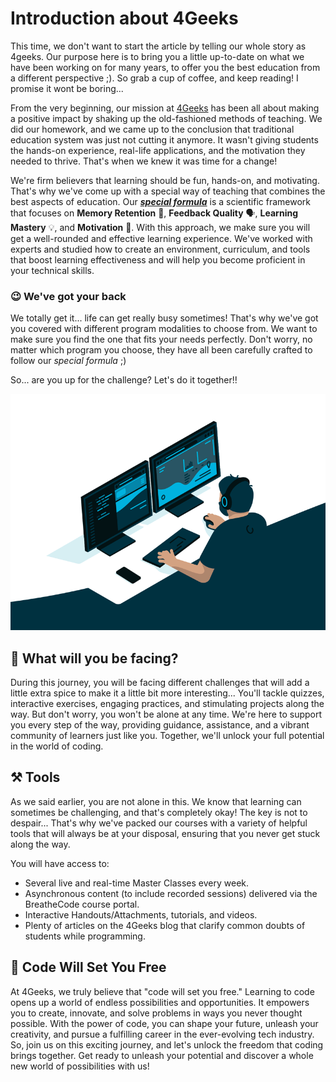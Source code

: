 # Introduction about 4Geeks

This time, we don't want to start the article by telling our whole story as 4geeks. Our purpose here is to bring you a little up-to-date on what we have been working on for many years, to offer you the best education from a different perspective ;). So grab a cup of coffee, and keep reading! I promise it wont be boring...

From the very beginning, our mission at [4Geeks](https://4geeks.com/about-us) has been all about making a positive impact by shaking up the old-fashioned methods of teaching. We did our homework, and we came up to the conclusion that traditional education system was just not cutting it anymore. It wasn't giving students the hands-on experience, real-life applications, and the motivation they needed to thrive. That's when we knew it was time for a change!

We're firm believers that learning should be fun, hands-on, and motivating. That's why we've come up with a special way of teaching that combines the best aspects of education. Our ***[special formula](https://4geeksacademy.notion.site/4geeksacademy/Mastering-Technical-Knowledge-984d2df394c44aedb05987311ccfcf06)*** is a scientific framework that focuses on **Memory Retention** 🧠, **Feedback Quality** 🗣️, **Learning Mastery** 💡, and **Motivation** 💪. With this approach, we make sure you will get a well-rounded and effective learning experience. We've worked with experts and studied how to create an environment, curriculum, and tools that boost learning effectiveness and will help you become proficient in your technical skills.

### 😉 We've got your back

We totally get it... life can get really busy sometimes! That's why we've got you covered with different program modalities to choose from. We want to make sure you find the one that fits your needs perfectly. Don't worry, no matter which program you choose, they have all been carefully crafted to follow our *special formula* ;)

So... are you up for the challenge? Let's do it together!!

![programming GIF](../images/programming.GIF)

## 🤔 What will you be facing?

During this journey, you will be facing different challenges that will add a little extra spice to make it a little bit more interesting... You'll tackle quizzes, interactive exercises, engaging practices, and stimulating projects along the way. But don't worry, you won't be alone at any time. We're here to support you every step of the way, providing guidance, assistance, and a vibrant community of learners just like you. Together, we'll unlock your full potential in the world of coding.

## ⚒️ Tools

As we said earlier, you are not alone in this. We know that learning can sometimes be challenging, and that's completely okay! The key is not to despair... That's why we've packed our courses with a variety of helpful tools that will always be at your disposal, ensuring that you never get stuck along the way.

You will have access to:

- Several live and real-time Master Classes every week.
- Asynchronous content (to include recorded sessions) delivered via the BreatheCode course portal.
- Interactive Handouts/Attachments, tutorials, and videos.
- Plenty of articles on the 4Geeks blog that clarify common doubts of students while programming.

## 🌱 Code Will Set You Free

At 4Geeks, we truly believe that "code will set you free." Learning to code opens up a world of endless possibilities and opportunities. It empowers you to create, innovate, and solve problems in ways you never thought possible. With the power of code, you can shape your future, unleash your creativity, and pursue a fulfilling career in the ever-evolving tech industry. So, join us on this exciting journey, and let's unlock the freedom that coding brings together. Get ready to unleash your potential and discover a whole new world of possibilities with us!


